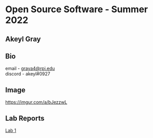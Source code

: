 # Open Source Software - Summer 2022
## Akeyl Gray

## Bio
email - graya4@rpi.edu  
discord - akeyl#0927  
## Image
https://imgur.com/a/bJezzwL

## Lab Reports
[Lab 1](labs/lab-01/report.md)